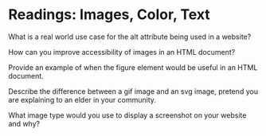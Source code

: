 # Readings: Images, Color, Text

What is a real world use case for the alt attribute being used in a website?

How can you improve accessibility of images in an HTML document?

Provide an example of when the figure element would be useful in an HTML document.

Describe the difference between a gif image and an svg image, pretend you are explaining to an elder in your community.

What image type would you use to display a screenshot on your website and why?
